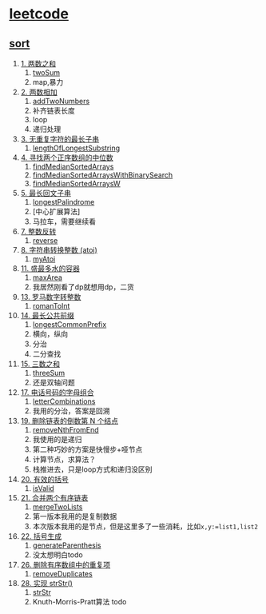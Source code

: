 # [leetcode](https://leetcode-cn.com)

## [sort](https://leetcode-cn.com/problem-list/2ckc81c/)

01. [1. 两数之和](https://leetcode-cn.com/problems/two-sum/)
    01. [twoSum](../top/twoSum.go)
    02. map,暴力
02. [2. 两数相加](https://leetcode-cn.com/problems/add-two-numbers/)
    01. [addTwoNumbers](../top/addTwoNumbers.go)
    02. 补齐链表长度
    03. loop
    04. 递归处理
03. [3. 无重复字符的最长子串](https://leetcode-cn.com/problems/longest-substring-without-repeating-characters/)
    01. [lengthOfLongestSubstring](../top/lengthOfLongestSubstring.go)
04. [4. 寻找两个正序数组的中位数](https://leetcode-cn.com/problems/median-of-two-sorted-arrays/)
    01. [findMedianSortedArrays](../top/findMedianSortedArrays.go)
    02. [findMedianSortedArraysWithBinarySearch](../top/findMedianSortedArraysWithBinarySearch.go)
    03. [findMedianSortedArraysW](../top/findMedianSortedArraysW.go)
05. [5. 最长回文子串](https://leetcode-cn.com/problems/longest-palindromic-substring/)
    01. [longestPalindrome](../top/longestPalindrome.go)
    02. [中心扩展算法]
    03. 马拉车，需要继续看
06. [7. 整数反转](https://leetcode-cn.com/problems/reverse-integer/)
    01. [reverse](../top/reverse.go)
07. [8. 字符串转换整数 (atoi)](https://leetcode-cn.com/problems/string-to-integer-atoi/)
    01. [myAtoi](../top/myAtoi.go)
08. [11. 盛最多水的容器](https://leetcode-cn.com/problems/container-with-most-water/)
    01. [maxArea](../top/maxArea.go)
    02. 我居然刚看了dp就想用dp，二货
09. [13. 罗马数字转整数](https://leetcode-cn.com/problems/roman-to-integer/submissions/)
    01. [romanToInt](../top/romanToInt.go)
10. [14. 最长公共前缀](https://leetcode-cn.com/problems/longest-common-prefix/)
    01. [longestCommonPrefix](../top/longestCommonPrefix.go)
    02. 横向，纵向
    03. 分治
    04. 二分查找
11. [15. 三数之和](https://leetcode-cn.com/problems/3sum/)
    01. [threeSum](../top/threeSum.go)
    02. 还是双轴问题
12. [17. 电话号码的字母组合](https://leetcode-cn.com/problems/letter-combinations-of-a-phone-number/)
    01. [letterCombinations](../top/letterCombinations.go)
    02. 我用的分治，答案是回溯
13. [19. 删除链表的倒数第 N 个结点](https://leetcode-cn.com/problems/remove-nth-node-from-end-of-list/)
    01. [removeNthFromEnd](../top/removeNthFromEnd.go)
    02. 我使用的是递归
    03. 第二种巧妙的方案是快慢步+哑节点
    04. 计算节点，求算法？
    05. 栈推进去，只是loop方式和递归没区别
14. [20. 有效的括号](https://leetcode-cn.com/problems/valid-parentheses/)
    01. [isValid](../top/isValid.go)
15. [21. 合并两个有序链表](https://leetcode-cn.com/problems/merge-two-sorted-lists/)
    01. [mergeTwoLists](../top/mergeTwoLists.go)
    02. 第一版本我用的是复制数据
    03. 本次版本我用的是节点，但是这里多了一些消耗，比如`x,y:=list1,list2`
16. [22. 括号生成](https://leetcode-cn.com/problems/generate-parentheses/)
    01. [generateParenthesis](../top/generateParenthesis.go)
    02. 没太想明白todo
17. [26. 删除有序数组中的重复项](https://leetcode-cn.com/problems/remove-duplicates-from-sorted-array/)
    01. [removeDuplicates](../top/removeDuplicates.go)
18. [28. 实现 strStr()](https://leetcode-cn.com/problems/implement-strstr/)
    01. [strStr](../top/strStr.go)
    02. Knuth-Morris-Pratt算法 todo
